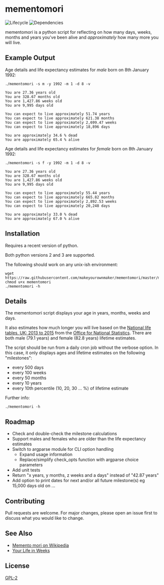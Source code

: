 
# mementomori 

![Lifecycle
](https://img.shields.io/badge/lifecycle-experimental-orange.svg?style=flat)
![Dependencies
](https://img.shields.io/badge/dependencies-none-brightgreen.svg?style=flat)

mementomori is a python script for reflecting on how many days, weeks, months and years you've been alive
and *approximately* how many more you will live.


## Example Output

Age details and life expectancy estimates for _male_ born on 8th January 1992:
```
./mementomori -s m -y 1992 -m 1 -d 8 -v

You are 27.36 years old
You are 328.67 months old
You are 1,427.86 weeks old
You are 9,995 days old

You can expect to live approximately 51.74 years
You can expect to live approximately 621.38 months
You can expect to live approximately 2,699.47 weeks
You can expect to live approximately 18,896 days

You are approximately 34.6 % dead
You are approximately 65.4 % alive
```

Age details and life expectancy estimates for _female_ born on 8th January 1992:
```
./mementomori -s f -y 1992 -m 1 -d 8 -v

You are 27.36 years old
You are 328.67 months old
You are 1,427.86 weeks old
You are 9,995 days old

You can expect to live approximately 55.44 years
You can expect to live approximately 665.82 months
You can expect to live approximately 2,892.53 weeks
You can expect to live approximately 20,248 days

You are approximately 33.0 % dead
You are approximately 67.0 % alive

```


## Installation

Requires a recent version of python.

Both python versions 2 and 3 are supported.

The following should work on any unix-ish environment:
```
wget https://raw.githubusercontent.com/makeyourownmaker/mementomori/master/mementomori
chmod u+x mementomori
./mementomori -h
```


## Details

The mementomori script displays your age in years, months, weeks and days.

It also estimates how much longer you will live based on the 
[National life tables, UK: 2013 to 2015](https://www.ons.gov.uk/peoplepopulationandcommunity/birthsdeathsandmarriages/lifeexpectancies/bulletins/nationallifetablesunitedkingdom/20132015)
from the [Office for National Statistics](https://www.ons.gov.uk/).
There are both male (79.1 years) and female (82.8 years) lifetime estimates.

The script should be run from a daily cron job without the verbose option.
In this case, it only displays ages and lifetime estimates on the following "milestones":
 * every 500 days
 * every 100 weeks
 * every 50 months
 * every 10 years
 * every 10th percentile (10, 20, 30 ... %) of lifetime estimate

Further info:
```
./mementomori -h
```


## Roadmap

 * Check and double-check the milestone calculations
 * Support males and females who are older than the life expectancy estimates
 * Switch to argparse module for CLI option handling
   * Expand usage information
   * Replace/simplify check_opts function with argparse choice parameters
 * Add unit tests
 * Return "x years, y months, z weeks and a days" instead of "42.87 years"
 * Add option to print dates for next and/or all future milestone(s)
        eg 15,000 days old on ...


## Contributing

Pull requests are welcome.  For major changes, please open an issue first to discuss what you would like to change.


## See Also

* [Memento mori on Wikipedia](https://en.wikipedia.org/wiki/Memento_mori)
* [Your Life in Weeks](https://waitbutwhy.com/2014/05/life-weeks.html)


## License
[GPL-2](https://www.gnu.org/licenses/old-licenses/gpl-2.0.en.html)
